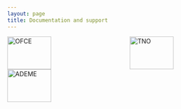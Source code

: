 ```yaml
---
layout: page
title: Documentation and support
---
```


<section>
<div id="container" style="width:500px">

<div id="menu" style="width:823px;float:left;">
<body>
<style>
.newspaper {
    -webkit-columns: 150px 3; 
    columns: 150px 3;
h2 { text-align: left }
p { text-align: left }
</style> 

<div class="newspaper">
<img src="http://www.senat.fr/rap/r02-343/r02-34322.gif" alt="OFCE" width="100" height="75">

<br>
<img src="http://controverses.sciences-po.fr/cours/biocarburant/images/images%20contenu/Logo-de-lADEME.jpg"alt="ADEME" width="100" height="75">

<br>
<img src="http://www.bimladder.nl/wp-content/uploads/2011/10/TNOinnovationforlife.jpg"alt="TNO" width="100" height="75">
</p>
</div>
</body>
</div>
</section>
